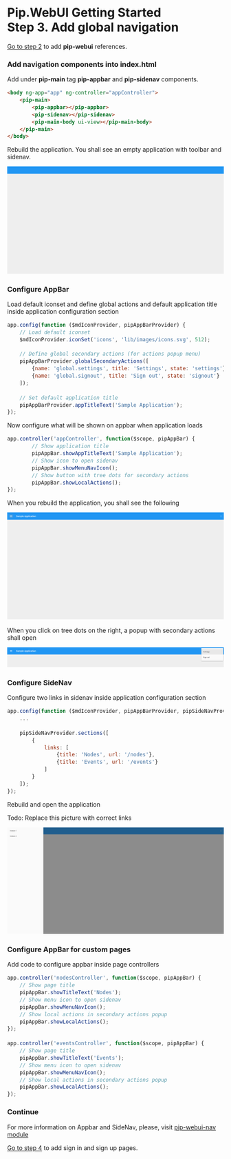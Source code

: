 # Pip.WebUI Getting Started <br/> Step 3. Add global navigation

[Go to step 2](https://github.com/pip-webui/pip-webui-sample/blob/master/step2/Readme.md) to add **pip-webui** references.

### Add navigation components into index.html

Add under **pip-main** tag **pip-appbar** and **pip-sidenav** components.

```html
<body ng-app="app" ng-controller="appController">
    <pip-main>
        <pip-appbar></pip-appbar>
        <pip-sidenav></pip-sidenav>
        <pip-main-body ui-view></pip-main-body>
    </pip-main>
</body>
```

Rebuild the application. You shall see an empty application with toolbar and sidenav.

![navigation components](artifacts/navigation_components.png)

### Configure AppBar

Load default iconset and define global actions and default application title inside application configuration section

```javascript
app.config(function ($mdIconProvider, pipAppBarProvider) {
    // Load default iconset
    $mdIconProvider.iconSet('icons', 'lib/images/icons.svg', 512);

    // Define global secondary actions (for actions popup menu) 
    pipAppBarProvider.globalSecondaryActions([
        {name: 'global.settings', title: 'Settings', state: 'settings'},
        {name: 'global.signout', title: 'Sign out', state: 'signout'}
    ]);

    // Set default application title
    pipAppBarProvider.appTitleText('Sample Application');
});
```

Now configure what will be shown on appbar when application loads

```javascript
app.controller('appController', function($scope, pipAppBar) {
        // Show application title
        pipAppBar.showAppTitleText('Sample Application'); 
        // Show icon to open sidenav
        pipAppBar.showMenuNavIcon();
        // Show button with tree dots for secondary actions
        pipAppBar.showLocalActions();
});
```

When you rebuild the application, you shall see the following

![Configured appbar](artifacts/configured_appbar.png)

When you click on tree dots on the right, a popup with secondary actions shall open

![Secondary actions](artifacts/secondary_actions.png)

### Configure SideNav

Configure two links in sidenav inside application configuration section

```javascript
app.config(function ($mdIconProvider, pipAppBarProvider, pipSideNavProvider) {
    ...
    
    pipSideNavProvider.sections([
        {
            links: [
                {title: 'Nodes', url: '/nodes'},
                {title: 'Events', url: '/events'}
            ]
        }
    ]);
});
```

Rebuild and open the application

Todo: Replace this picture with correct links

![Configured sidenav](artifacts/configured_sidenav.png)

### Configure AppBar for custom pages

Add code to configure appbar inside page controllers
```javascript
app.controller('nodesController', function($scope, pipAppBar) {
    // Show page title
    pipAppBar.showTitleText('Nodes');
    // Show menu icon to open sidenav
    pipAppBar.showMenuNavIcon();
    // Show local actions in secondary actions popup
    pipAppBar.showLocalActions();
});

app.controller('eventsController', function($scope, pipAppBar) {
    // Show page title
    pipAppBar.showTitleText('Events');
    // Show menu icon to open sidenav
    pipAppBar.showMenuNavIcon();
    // Show local actions in secondary actions popup
    pipAppBar.showLocalActions();
});
```

### Continue

For more information on Appbar and SideNav, please, visit [pip-webui-nav module](https://github.com/pip-webui/pip-webui-nav)

[Go to step 4](https://github.com/pip-webui/pip-webui-sample/blob/master/step4/) to add sign in and sign up pages.
